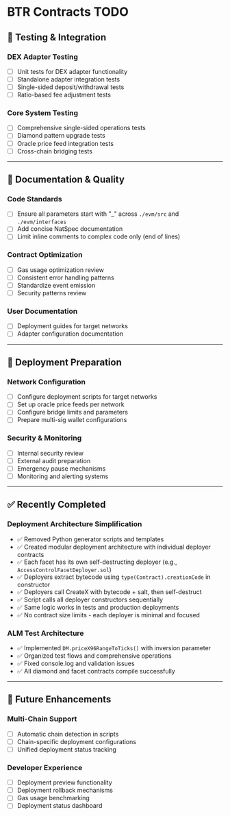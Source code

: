 # BTR Contracts TODO

## 🧪 Testing & Integration

### DEX Adapter Testing
- [ ] Unit tests for DEX adapter functionality
- [ ] Standalone adapter integration tests
- [ ] Single-sided deposit/withdrawal tests
- [ ] Ratio-based fee adjustment tests

### Core System Testing
- [ ] Comprehensive single-sided operations tests
- [ ] Diamond pattern upgrade tests
- [ ] Oracle price feed integration tests
- [ ] Cross-chain bridging tests

---

## 📝 Documentation & Quality

### Code Standards
- [ ] Ensure all parameters start with "_" across `./evm/src` and `./evm/interfaces`
- [ ] Add concise NatSpec documentation
- [ ] Limit inline comments to complex code only (end of lines)

### Contract Optimization
- [ ] Gas usage optimization review
- [ ] Consistent error handling patterns
- [ ] Standardize event emission
- [ ] Security patterns review

### User Documentation
- [ ] Deployment guides for target networks
- [ ] Adapter configuration documentation

---

## 🚀 Deployment Preparation

### Network Configuration
- [ ] Configure deployment scripts for target networks
- [ ] Set up oracle price feeds per network
- [ ] Configure bridge limits and parameters
- [ ] Prepare multi-sig wallet configurations

### Security & Monitoring
- [ ] Internal security review
- [ ] External audit preparation
- [ ] Emergency pause mechanisms
- [ ] Monitoring and alerting systems

---

## ✅ Recently Completed

### Deployment Architecture Simplification
- ✅ Removed Python generator scripts and templates
- ✅ Created modular deployment architecture with individual deployer contracts
- ✅ Each facet has its own self-destructing deployer (e.g., `AccessControlFacetDeployer.sol`)
- ✅ Deployers extract bytecode using `type(Contract).creationCode` in constructor
- ✅ Deployers call CreateX with bytecode + salt, then self-destruct
- ✅ Script calls all deployer constructors sequentially
- ✅ Same logic works in tests and production deployments
- ✅ No contract size limits - each deployer is minimal and focused

### ALM Test Architecture
- ✅ Implemented `DM.priceX96RangeToTicks()` with inversion parameter
- ✅ Organized test flows and comprehensive operations
- ✅ Fixed console.log and validation issues
- ✅ All diamond and facet contracts compile successfully

---

## 🔮 Future Enhancements

### Multi-Chain Support
- [ ] Automatic chain detection in scripts
- [ ] Chain-specific deployment configurations
- [ ] Unified deployment status tracking

### Developer Experience
- [ ] Deployment preview functionality
- [ ] Deployment rollback mechanisms
- [ ] Gas usage benchmarking
- [ ] Deployment status dashboard
